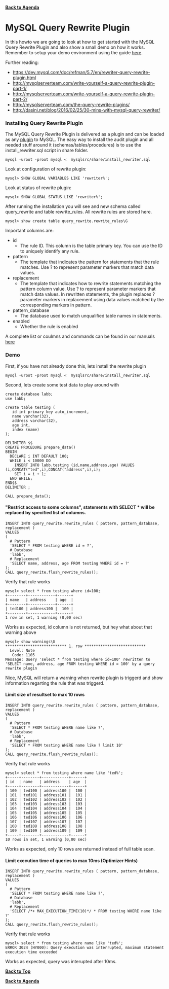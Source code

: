 **[Back to Agenda](./../README.md)**

# MySQL Query Rewrite Plugin

In this howto we are going to look at how to get started with the MySQL Query Rewrite Plugin and also show a small demo on how it works. Remember to setup your demo environment using the guide [here](/howtos/install.md).

Further reading:
* https://dev.mysql.com/doc/refman/5.7/en/rewriter-query-rewrite-plugin.html
* http://mysqlserverteam.com/write-yourself-a-query-rewrite-plugin-part-1/
* http://mysqlserverteam.com/write-yourself-a-query-rewrite-plugin-part-2/
* http://mysqlserverteam.com/the-query-rewrite-plugins/
* http://dasini.net/blog/2016/02/25/30-mins-with-mysql-query-rewriter/

### Installing Query Rewrite Plugin
The MySQL Query Rewrite Plugin is delivered as a plugin and can be loaded as any [plugin](https://dev.mysql.com/doc/refman/5.7/en/server-plugin-loading.html) to MySQL.
The easy way to install the audit plugin and all needed stuff around it (schemas/tables/procedures) is to use the install_rewriter.sql script in share folder.

```
mysql -uroot -proot mysql <  mysqlsrc/share/install_rewriter.sql
```
Look at configuration of rewrite plugin:
```
mysql> SHOW GLOBAL VARIABLES LIKE 'rewriter%';
```
Look at status of rewrite plugin:
```
mysql> SHOW GLOBAL STATUS LIKE 'rewriter%';
```
After running the installation you will see and new schema called query_rewrite and table rewrite_rules.
All rewrite rules are stored here.
```
mysql> show create table query_rewrite.rewrite_rules\G
```
Important columns are:
* id
  - The rule ID. This column is the table primary key. You can use the ID to uniquely identify any rule.
* pattern
  - The template that indicates the pattern for statements that the rule matches. Use ? to represent parameter markers that match data values.
* replacement
  - The template that indicates how to rewrite statements matching the pattern column value. Use ? to represent parameter markers that match data values. In rewritten statements, the plugin replaces ? parameter markers in replacement using data values matched by the corresponding markers in pattern.
* pattern_database
  - The database used to match unqualified table names in statements.
* enabled
  - Whether the rule is enabled
  
 A complete list or coulmns and commands can be found in our manuals [here](https://dev.mysql.com/doc/refman/5.7/en/rewriter-query-rewrite-plugin-reference.html)

### Demo

First, if you have not already done this, lets install the rewrite plugin
```
mysql -uroot -proot mysql <  mysqlsrc/share/install_rewriter.sql
```

Second, lets create some test data to play around with
```
create database labb;
use labb;

create table testing (
   id int primary key auto_increment,
   name varchar(32),
   address varchar(32),
   age int,
   index (name)
);

DELIMITER $$
CREATE PROCEDURE prepare_data()
BEGIN
  DECLARE i INT DEFAULT 100;
  WHILE i < 10000 DO
    INSERT INTO labb.testing (id,name,address,age) VALUES (i,CONCAT("ted",i),CONCAT("address",i),i);
    SET i = i + 1;
  END WHILE;
END$$
DELIMITER ;

CALL prepare_data();
```
#### "Restrict access to some columns", statements with SELECT * will be replaced by specified list of columns.
```
INSERT INTO query_rewrite.rewrite_rules ( pattern, pattern_database, replacement )
VALUES
(
  # Pattern
  'SELECT * FROM testing WHERE id = ?',
  # Database
  'labb',
  # Replacement
  'SELECT name, address, age FROM testing WHERE id = ?'
);
CALL query_rewrite.flush_rewrite_rules();
  ```
Verify that rule works
```
mysql> select * from testing where id=100;
+--------+------------+------+
| name   | address    | age  |
+--------+------------+------+
| ted100 | address100 |  100 |
+--------+------------+------+
1 row in set, 1 warning (0,00 sec)
```
Works as expected, id column is not returned, but hey what about that warning above
```
mysql> show warnings\G
*************************** 1. row ***************************
  Level: Note
   Code: 1105
Message: Query 'select * from testing where id=100' rewritten to 'SELECT name, address, age FROM testing WHERE id = 100' by a query rewrite plugin
```
Nice, MySQL will return a warning when rewrite plugin is triggerd and show information regarting the rule that was triggerd.

#### Limit size of resultset to max 10 rows
```
INSERT INTO query_rewrite.rewrite_rules ( pattern, pattern_database, replacement )
VALUES
(
  # Pattern
  'SELECT * FROM testing WHERE name like ?',
  # Database
  'labb',
  # Replacement
  'SELECT * FROM testing WHERE name like ? limit 10'
);
CALL query_rewrite.flush_rewrite_rules();
  ```
Verify that rule works
```
mysql> select * from testing where name like 'ted%';
+-----+--------+------------+------+
| id  | name   | address    | age  |
+-----+--------+------------+------+
| 100 | ted100 | address100 |  100 |
| 101 | ted101 | address101 |  101 |
| 102 | ted102 | address102 |  102 |
| 103 | ted103 | address103 |  103 |
| 104 | ted104 | address104 |  104 |
| 105 | ted105 | address105 |  105 |
| 106 | ted106 | address106 |  106 |
| 107 | ted107 | address107 |  107 |
| 108 | ted108 | address108 |  108 |
| 109 | ted109 | address109 |  109 |
+-----+--------+------------+------+
10 rows in set, 1 warning (0,00 sec)
```
Works as expected, only 10 rows are returned instead of full table scan.

#### Limit execution time of queries to max 10ms (Optimizer Hints)
```
INSERT INTO query_rewrite.rewrite_rules ( pattern, pattern_database, replacement )
VALUES
(
  # Pattern
  'SELECT * FROM testing WHERE name like ?',
  # Database
  'labb',
  # Replacement
  'SELECT /*+ MAX_EXECUTION_TIME(10)*/ * FROM testing WHERE name like ?'
);
CALL query_rewrite.flush_rewrite_rules();
  ```
Verify that rule works
```
mysql> select * from testing where name like 'ted%';
ERROR 3024 (HY000): Query execution was interrupted, maximum statement execution time exceeded
```
Works as expected, query was interupted after 10ms.

**[Back to Top](./rewriter.md)**

**[Back to Agenda](./../README.md)**
